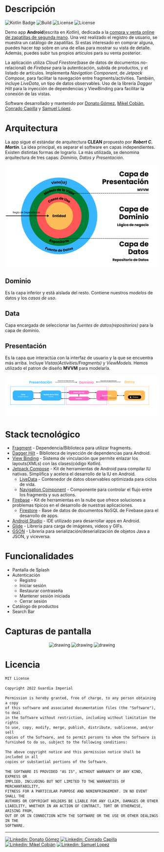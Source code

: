 # Descripción
![Kotlin Badge](https://img.shields.io/badge/MADE%20WITH-KOTLIN-blueviolet?style=for-the-badge&logo=kotlin)
![Build](https://img.shields.io/badge/Build-passing-green)
![License](https://img.shields.io/badge/License-MIT-blue)
![License](https://img.shields.io/github/watchers/mikel-lab/Shoes4u_Android?style=social)

Demo app **Android**(escrita en *Kotlin*), dedicada a la <u>compra y venta online de zapatillas de segunda mano</u>. Una vez realizado el registro de usuario, se muestra un catálogo de zapatillas. Si estas interesado en comprar alguna, puedes hacer *tap* sobre en una de ellas para mostrar su vista de detalle. Además, puedes subir tus propios artículos para su venta posterior.

La aplicación utiliza *Cloud Firestore*(base de datos de documentos no-relacional) de *Firebase* para la autenticación, subida de productos, y el listado de artículos.
Implementa *Navigation Component*, de *Jetpack Compose*, para facilitar la navegación entre fragments/activities. También, incluye *LiveData*, un tipo de datos observables.
Uso de la librería *Dagger Hilt* para la inyección de dependencias y ViewBinding para facilitar la conexión de las vistas.

Software desarrollado y mantenido por [Donato Gómez](https://github.com/donatogomez), [Mikel Cobián](https://github.com/mikel-lab), [Conrado Capilla](https://github.com/conracapi) y [Samuel López](https://github.com/11samuelopez).

# Arquitectura
La app sigue el estándar de arquitectura **CLEAN** propuesto por ***Robert C. Martin***. La idea principal, es separar el software en capas independientes. Existen distintas formas de lograrlo. La más utilizada, se denomina arquitectura de tres capas: *Dominio, Datos y Presentación*.

<div align="center">
<img src="images/CLEAN.png">
</div>

## Dominio
Es la capa inferior y está aislada del resto. Contiene nuestros *modelos* de datos y los *casos de uso*.

## Data
Capa encargada de seleccionar las *fuentes de datos(repositorios)* para la capa de dominio.

## Presentación
Es la capa que interactúa con la interfaz de usuario y la que se encuentra más arriba. Incluye *Vistas(Activities/Fragments)* y *ViewModels*. Hemos utilizado el patron de diseño **MVVM** para modelarla.

<div align="center">
<img src="images/MVVM_Clean.png">
</div>

# Stack tecnológico

* [Fragment](https://kotlinlang.org/) - Dependencia/Biblioteca para utilizar fragments.
* [Dagger Hilt](https://dagger.dev/hilt/) - Biblioteca de inyección de dependencias para Android.
* [View Binding](https://developer.android.com/topic/libraries/view-binding?hl=es-419) - Sistema de vinculación que permite enlazar los layouts(XMLs) con las clases(código Kotlin).
* [Jetpack Compose](https://developer.android.com/jetpack/compose?hl=es-419) - Kit de herramientas de Android para compilar IU nativas. Simplifica y acelera el desarrollo de la IU en Android.
  * [LiveData](https://developer.android.com/topic/libraries/architecture/livedata?hl=es-419) - Contenedor de datos observables optimizada para ciclos de vida.
  * [Navigation Component](https://developer.android.com/guide/navigation/navigation-getting-startedlive) - Componente para controlar el flujo entre los fragments y sus actions.
* [Firebase](https://firebase.google.com/) - Kit de herramientas en la nube que ofrece soluciones a problemas típicos en el desarrollo de nuestras aplicaciones.
  * [Firestore](https://firebase.google.com/docs/firestore) - Base de datos de documentos NoSQL de Firebase para el desarrollo de apps.
* [Android Studio](https://developer.android.com/studio) - IDE utilizado para desarrollar apps en Android.
* [Glide](https://bumptech.github.io/glide/) - Librería para carga de imágenes, videos y GIFs.
* [GSON](https://bumptech.github.io/glide/) - Librería para serialización/deserialización de objetos Java a JSON, y viceversa.

# Funcionalidades
  * Pantalla de Splash
  * Autenticación
    * Registro
    * Iniciar sesión
    * Restaurar contraseña
    * Mantener sesión iniciada
    * Cerrar sesión
  * Catálogo de productos
  * Search Bar

# Capturas de pantalla
<div align="center">
<img src="https://github.com/donatogomez/MarvelCharactersMVC/blob/main/mockups/splash.png" alt="drawing" width="250"/> <img src="https://github.com/donatogomez/MarvelCharactersMVC/blob/main/mockups/main.png" alt="drawing" width="250"/> <img src="https://github.com/donatogomez/MarvelCharactersMVC/blob/main/mockups/detail.png" alt="drawing" width="250"/>
</div>

# Licencia
<pre><code>MIT License

Copyright 2022 Guardia Imperial

Permission is hereby granted, free of charge, to any person obtaining a copy
of this software and associated documentation files (the "Software"), to deal
in the Software without restriction, including without limitation the rights
to use, copy, modify, merge, publish, distribute, sublicense, and/or sell
copies of the Software, and to permit persons to whom the Software is
furnished to do so, subject to the following conditions:

The above copyright notice and this permission notice shall be included in all
copies or substantial portions of the Software.

THE SOFTWARE IS PROVIDED "AS IS", WITHOUT WARRANTY OF ANY KIND, EXPRESS OR
IMPLIED, INCLUDING BUT NOT LIMITED TO THE WARRANTIES OF MERCHANTABILITY,
FITNESS FOR A PARTICULAR PURPOSE AND NONINFRINGEMENT. IN NO EVENT SHALL THE
AUTHORS OR COPYRIGHT HOLDERS BE LIABLE FOR ANY CLAIM, DAMAGES OR OTHER
LIABILITY, WHETHER IN AN ACTION OF CONTRACT, TORT OR OTHERWISE, ARISING FROM,
OUT OF OR IN CONNECTION WITH THE SOFTWARE OR THE USE OR OTHER DEALINGS IN THE
SOFTWARE.
</code></pre>
---
[![Linkedin: Donato Gómez](https://img.shields.io/badge/-Donato_Gomez-blue?style=flat-square&logo=Linkedin&logoColor=white&link=https://www.linkedin.com/in/donatogomez/)](https://www.linkedin.com/in/donatogomez/)
[![Linkedin: Conrado Capilla](https://img.shields.io/badge/-Conrado_Capilla-blue?style=flat-square&logo=Linkedin&logoColor=white&link=https://www.linkedin.com/in/conrado-capilla/)](https://www.linkedin.com/in/conrado-capilla/)
[![Linkedin: Mikel Cobián](https://img.shields.io/badge/-Mikel_Cobian-blue?style=flat-square&logo=Linkedin&logoColor=white&link=https://www.linkedin.com/in/mikelcobian/)](https://www.linkedin.com/in/mikelcobian/)
[![Linkedin: Samuel Lopez](https://img.shields.io/badge/-Samuel_-blue?style=flat-square&logo=Linkedin&logoColor=white&link=https://www.linkedin.com/in/samuel-lópez-lemasurier-16007b23b/)](https://www.linkedin.com/in/samuel-lópez-lemasurier-16007b23b/)
